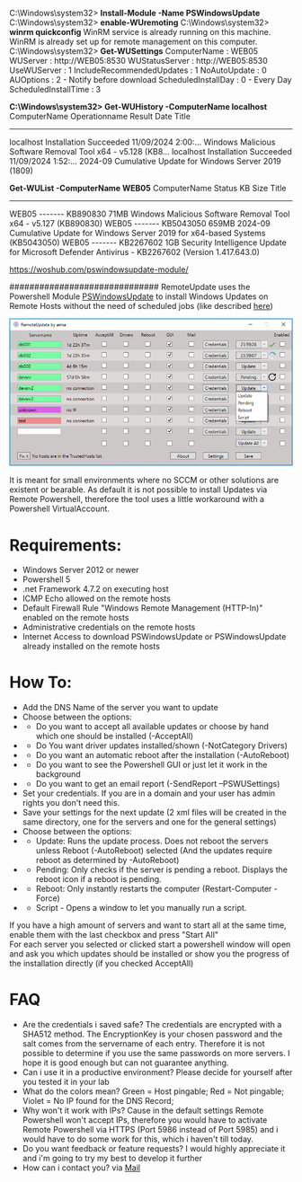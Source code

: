 

C:\Windows\system32> **Install-Module -Name PSWindowsUpdate**
C:\Windows\system32> **enable-WUremoting**
C:\Windows\system32> **winrm quickconfig**
WinRM service is already running on this machine.
WinRM is already set up for remote management on this computer.
C:\Windows\system32>      **Get-WUSettings**
ComputerName              : WEB05
WUServer                  : http://WEB05:8530
WUStatusServer            : http://WEB05:8530
UseWUServer               : 1
IncludeRecommendedUpdates : 1
NoAutoUpdate              : 0
AUOptions                 : 2 - Notify before download
ScheduledInstallDay       : 0 - Every Day
ScheduledInstallTime      : 3

**C:\Windows\system32> Get-WUHistory -ComputerName localhost**
ComputerName Operationname  Result     Date                Title
------------ -------------  ------     ----                -----
localhost    Installation   Succeeded  11/09/2024 2:00:... Windows Malicious Software Removal Tool x64 - v5.128 (KB8...
localhost    Installation   Succeeded  11/09/2024 1:52:... 2024-09 Cumulative Update for Windows Server 2019 (1809)


**Get-WUList -ComputerName WEB05**
ComputerName Status     KB          Size Title
------------ ------     --          ---- -----
WEB05 -------    KB890830    71MB Windows Malicious Software Removal Tool x64 - v5.127 (KB890830)
WEB05 -------    KB5043050  659MB 2024-09 Cumulative Update for Windows Server 2019 for x64-based Systems (KB5043050)
WEB05 -------    KB2267602    1GB Security Intelligence Update for Microsoft Defender Antivirus - KB2267602 (Version 1.417.643.0)



https://woshub.com/pswindowsupdate-module/


##############################
RemoteUpdate uses the Powershell Module <a href="https://www.powershellgallery.com/packages/PSWindowsUpdate" target="_blank">PSWindowsUpdate</a> to install Windows Updates on Remote Hosts without the need of scheduled jobs (like described <a href="http://woshub.com/pswindowsupdate-module/" target="_blank">here</a>)

<p align="center">
  <img alt="RemoteUpdate in action" src="https://raw.githubusercontent.com/aimaat/RemoteUpdate/master/RemoteUpdate.png">
</p>

It is meant for small environments where no SCCM or other solutions are existent or bearable.
As default it is not possible to install Updates via Remote Powershell, therefore the tool uses a little workaround with a Powershell VirtualAccount.

# Requirements:
* Windows Server 2012 or newer
* Powershell 5
* .net Framework 4.7.2 on executing host
* ICMP Echo allowed on the remote hosts
* Default Firewall Rule "Windows Remote Management (HTTP-In)" enabled on the remote hosts
* Administrative credentials on the remote hosts
* Internet Access to download PSWindowsUpdate or PSWindowsUpdate already installed on the remote hosts

# How To:
* Add the DNS Name of the server you want to update
* Choose between the options:
* * Do you want to accept all available updates or choose by hand which one should be installed (-AcceptAll)
* * Do You want driver updates installed/shown (-NotCategory Drivers)
* * Do you want an automatic reboot after the installation (-AutoReboot)
* * Do you want to see the Powershell GUI or just let it work in the background
* * Do you want to get an email report (-SendReport –PSWUSettings)
* Set your credentials. If you are in a domain and your user has admin rights you don't need this.
* Save your settings for the next update (2 xml files will be created in the same directory, one for the servers and one for the general settings)
* Choose between the options:
* * Update: Runs the update process. Does not reboot the servers unless Reboot (-AutoReboot) selected (And the updates require reboot as determined by -AutoReboot)
* * Pending: Only checks if the server is pending a reboot. Displays the reboot icon if a reboot is pending.
* * Reboot: Only instantly restarts the computer (Restart-Computer -Force)
* * Script - Opens a window to let you manually run a script.

If you have a high amount of servers and want to start all at the same time, enable them with the last checkbox and press "Start All"<br>
For each server you selected or clicked start a powershell window will open and ask you which updates should be installed or show you the progress of the installation directly (if you checked AcceptAll)

# FAQ
* Are the credentials i saved safe? The credentials are encrypted with a SHA512 method. The EncryptionKey is your chosen password and the salt comes from the servername of each entry. Therefore it is not possible to determine if you use the same passwords on more servers. I hope it is good enough but can not guarantee anything.
* Can i use it in a productive environment? Please decide for yourself after you tested it in your lab
* What do the colors mean? Green = Host pingable; Red = Not pingable; Violet = No IP found for the DNS Record;
* Why won't it work with IPs? Cause in the default settings Remote Powershell won't accept IPs, therefore you would have to activate Remote Powershell via HTTPS (Port 5986 instead of Port 5985) and i would have to do some work for this, which i haven't till today.
* Do you want feedback or feature requests? I would highly appreciate it and i'm going to try my best to develop it further
* How can i contact you? via <a href="mailto:info@aima.at?subject=RemoteUpdate">Mail</a>
